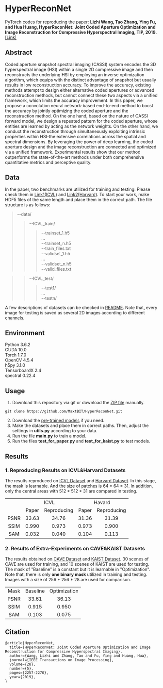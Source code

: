 # HyperReconNet
PyTorch codes for reproducing the paper: **Lizhi Wang, Tao Zhang, Ying Fu, and Hua Huang, HyperReconNet: Joint Coded Aperture Optimization and Image Reconstruction for Compressive Hyperspectral Imaging, TIP, 2019.**[[Link]](https://ieeexplore.ieee.org/document/8552450)

## Abstract
Coded aperture snapshot spectral imaging (CASSI) system encodes the 3D hyperspectral image (HSI) within a single 2D compressive image and then reconstructs the underlying HSI by employing an inverse optimization algorithm, which equips with the distinct advantage of snapshot but usually results in low reconstruction accuracy. To improve the accuracy, existing methods attempt to design either alternative coded apertures or advanced reconstruction methods, but cannot connect these two aspects via a unified framework, which limits the accuracy improvement. In this paper, we propose a convolution neural network-based end-to-end method to boost the accuracy by jointly optimizing the coded aperture and the reconstruction method. On the one hand, based on the nature of CASSI forward model, we design a repeated pattern for the coded aperture, whose entities are learned by acting as the network weights. On the other hand, we conduct the reconstruction through simultaneously exploiting intrinsic properties within HSI-the extensive correlations across the spatial and spectral dimensions. By leveraging the power of deep learning, the coded aperture design and the image reconstruction are connected and optimized via a unified framework. Experimental results show that our method outperforms the state-of-the-art methods under both comprehensive quantitative metrics and perceptive quality.

## Data
In the paper, two benchmarks are utilized for training and testing. Please check them in [Link1(ICVL)](http://icvl.cs.bgu.ac.il/hyperspectral/) and [Link2(Harvard)](http://vision.seas.harvard.edu/hyperspec/). To start your work, make HDF5 files of the same length and place them in the correct path. The file structure is as follows:<br/>
>--data/<br/>
>>--ICVL_train/<br/>
>>>--trainset_1.h5<br/>
>>>...<br/>
>>>--trainset_n.h5<br/>
>>>--train_files.txt<br/>
>>>--validset_1.h5<br/>
>>>...<br/>
>>>--validset_n.h5<br/>
>>>--valid_files.txt<br/>

>>--ICVL_test/<br/>
>>>--test1/<br/>
>>>...<br/>
>>>--testn/<br/>

A few descriptions of datasets can be checked in [README](https://github.com/MaxtBIT/HyperReconNet/blob/main/data/readme.txt). Note that, every image for testing is saved as several 2D images according to different channels.

## Environment
Python 3.6.2<br/>
CUDA 10.0<br/>
Torch 1.7.0<br/>
OpenCV 4.5.4<br/>
h5py 3.1.0<br/>
TensorboardX 2.4<br/>
spectral 0.22.4<br/>

## Usage
1. Download this repository via git or download the [ZIP file](https://github.com/MaxtBIT/HyperReconNet/archive/refs/heads/main.zip) manually.
```
git clone https://github.com/MaxtBIT/HyperReconNet.git
```
2. Download the [pre-trained models](https://drive.google.com/file/d/1WWgEgDVh71d-E6tYjPwq0T0muiXkEXxk/view?usp=sharing) if you need.
3. Make the datasets and place them in correct paths. Then, adjust the settings in **utils.py** according to your data.
4. Run the file **main.py** to train a model.
5. Run the files **test_for_paper.py** and **test_for_kaist.py** to test models.

## Results
### 1. Reproducing Results on ICVL&Harvard Datasets
The results reproduced on [ICVL Dataset](http://icvl.cs.bgu.ac.il/hyperspectral/) and [Harvard Dataset](http://vision.seas.harvard.edu/hyperspec/). In this stage, the mask is learnable. And the size of patches is 64 * 64 * 31. In addition, only the central areas with 512 * 512 * 31 are compared in testing.
<table>
   <tr align = "center">
      <td rowspan="2"></td>
      <td colspan="2">ICVL</td>
      <td colspan="2">Havard</td>  
   </tr>
   <tr align = "center">
      <td>Paper</td>
      <td>Reproducing</td>
      <td>Paper</td>
      <td>Reproducing</td>
   </tr>
   <tr align = "center">
      <td>PSNR</td>
      <td>33.63</td>
      <td>34.76</td>
      <td>31.36</td>
      <td>31.39</td>
   </tr>
   <tr align = "center">
      <td>SSIM</td>
      <td>0.990</td>
      <td>0.973</td>
      <td>0.973</td>
      <td>0.900</td>
   </tr>
   <tr align = "center">
      <td>SAM</td>
      <td>0.032</td>
      <td>0.040</td>
      <td>0.104</td>
      <td>0.113</td>
   </tr>
</table>

### 2. Results of Extra-Experiments on CAVE&KAIST Datasets
The results obtained on [CAVE Dataset](https://www1.cs.columbia.edu/CAVE/projects/gap_camera/) and [KAIST Dataset](http://vclab.kaist.ac.kr/siggraphasia2017p1/). 30 scenes of CAVE are used for training, and 10 scenes of KAIST are used for testing. The mask of "Baseline" is a constant but it is learnable in "Optimization". Note that, there is only **one binary mask** utilized in training and testing. Images with a size of 256 * 256 * 28 are used for comparison.
<table>
   <tr align = "center">
      <td>Mask</td>
      <td>Baseline</td>
      <td>Optimization</td>
   </tr>
   <tr align = "center">
      <td>PSNR</td>
      <td>33.61</td>
      <td>36.13</td>
   </tr>
   <tr align = "center">
      <td>SSIM</td>
      <td>0.915</td>
      <td>0.950</td>
   </tr>
   <tr align = "center">
      <td>SAM</td>
      <td>0.103</td>
      <td>0.075</td>
   </tr>
</table>

## Citation
```
@article{HyperReconNet,
  title={HyperReconNet: Joint Coded Aperture Optimization and Image Reconstruction for Compressive Hyperspectral Imaging},
  author={Wang, Lizhi and Zhang, Tao and Fu, Ying and Huang, Hua},
  journal={IEEE Transactions on Image Processing},
  volume={28},
  number={5},
  pages={2257-2270},
  year={2019},
}
```
